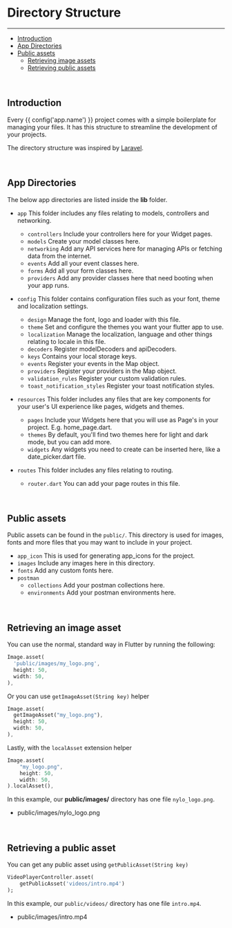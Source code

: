 # Directory Structure

---

<a name="section-1"></a>
- [Introduction](#introduction "Introduction to Directory structures in {{ config('app.name') }}")
- [App Directories](#app-directories "App directories")
- [Public assets](#public-assets "Public assets")
  - [Retrieving image assets](#retrieving-image-assets "Retrieving image assets")
  - [Retrieving public assets](#retrieving-public-assets "Retrieving public assets")

<a name="introduction"></a>
<br>

## Introduction

Every {{ config('app.name') }} project comes with a simple boilerplate for managing your files. It has this structure to streamline the development of your projects.

The directory structure was inspired by <a href="https://github.com/laravel/laravel" target="_BLANK">Laravel</a>.

<a name="app-directories"></a>
<br>

## App Directories

The below app directories are listed inside the <b>lib</b> folder.

- `app` This folder includes any files relating to models, controllers and networking.
  - `controllers` Include your controllers here for your Widget pages.
  - `models` Create your model classes here.
  - `networking` Add any API services here for managing APIs or fetching data from the internet.
  - `events` Add all your event classes here.
  - `forms` Add all your form classes here.
  - `providers` Add any provider classes here that need booting when your app runs.

- `config` This folder contains configuration files such as your font, theme and localization settings.
  - `design` Manage the font, logo and loader with this file.
  - `theme` Set and configure the themes you want your flutter app to use.
  - `localization` Manage the localization, language and other things relating to locale in this file.
  - `decoders` Register modelDecoders and apiDecoders.
  - `keys` Contains your local storage keys.
  - `events` Register your events in the Map object.
  - `providers` Register your providers in the Map object.
  - `validation_rules` Register your custom validation rules.
  - `toast_notification_styles` Register your toast notification styles.

- `resources` This folder includes any files that are key components for your user's UI experience like pages, widgets and themes.
  - `pages` Include your Widgets here that you will use as Page's in your project. E.g. home\_page.dart.
  - `themes` By default, you'll find two themes here for light and dark mode, but you can add more.
  - `widgets` Any widgets you need to create can be inserted here, like a date\_picker.dart file.

- `routes` This folder includes any files relating to routing.
  - `router.dart` You can add your page routes in this file.

<a name="public-assets"></a>
<br>

## Public assets

Public assets can be found in the `public/`. This directory is used for images, fonts and more files that you may want to include in your project.

- `app_icon` This is used for generating app\_icons for the project.
- `images` Include any images here in this directory.
- `fonts` Add any custom fonts here.
- `postman` 
    - `collections` Add your postman collections here.
    - `environments` Add your postman environments here.

<a name="retrieving-image-assets"></a>
<br>

## Retrieving an image asset

You can use the normal, standard way in Flutter by running the following:
``` dart
Image.asset(
  'public/images/my_logo.png',
  height: 50,
  width: 50,
),
```

Or you can use `getImageAsset(String key)` helper

``` dart
Image.asset(
  getImageAsset("my_logo.png"),
  height: 50,
  width: 50,
),
```

Lastly, with the `localAsset` extension helper

``` dart
Image.asset(
    "my_logo.png",
    height: 50,
    width: 50,
).localAsset(),
```

In this example, our <b>public/images/</b> directory has one file `nylo_logo.png`.

- public/images/nylo_logo.png

<a name="retrieving-public-assets"></a>
<br>

## Retrieving a public asset

You can get any public asset using `getPublicAsset(String key)`

``` dart
VideoPlayerController.asset(
    getPublicAsset('videos/intro.mp4')
);
```

In this example, our `public/videos/` directory has one file `intro.mp4`.

- public/images/intro.mp4
